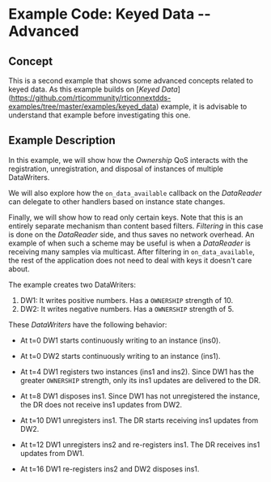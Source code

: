 # Example Code: Keyed Data -- Advanced

## Concept
This is a second example that shows some advanced concepts related to keyed
data. As this example builds on [*Keyed Data*]
(https://github.com/rticommunity/rticonnextdds-examples/tree/master/examples/keyed_data)
example, it is advisable to understand that example before investigating this
one.

## Example Description
In this example, we will show how the *Ownership* QoS interacts with the
registration, unregistration, and disposal of instances of multiple
DataWriters.

We will also explore how the `on_data_available` callback on the *DataReader*
can delegate to other handlers based on instance state changes.

Finally, we will show how to read only certain keys. Note that this is an
entirely separate mechanism than content based filters. *Filtering* in
this case is done on the *DataReader* side, and thus saves no network overhead.
An example of when such a scheme may be useful is when a *DataReader* is
receiving many samples via multicast. After filtering in `on_data_available`,
the rest of the application does not need to deal with keys it doesn't care
about.

The example creates two DataWriters:
1. DW1: It writes positive numbers. Has a `OWNERSHIP` strength of 10.
2. DW2: It writes negative numbers. Has a `OWNERSHIP` strength of 5.

These *DataWriters* have the following behavior:

- At t=0 DW1 starts continuously writing to an instance (ins0).

- At t=0 DW2 starts continuously writing to an instance (ins1).

- At t=4 DW1 registers two instances (ins1 and ins2).
  Since DW1 has the greater `OWNERSHIP` strength, only its ins1 updates are delivered to the DR.

- At t=8 DW1 disposes ins1.
  Since DW1 has not unregistered the instance, the DR does not receive ins1 updates from DW2.

- At t=10 DW1 unregisters ins1.
  The DR starts receiving ins1 updates from DW2.

- At t=12 DW1 unregisters ins2 and re-registers ins1.
  The DR receives ins1 updates from DW1.

- At t=16 DW1 re-registers ins2 and DW2 disposes ins1.
